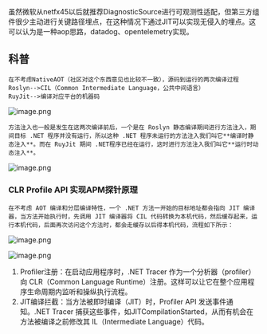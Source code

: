 虽然微软从netfx45以后就推荐DiagnosticSource进行可观测性适配，但第三方组件很少主动进行关键路径埋点，在这种情况下通过JIT可以实现无侵入的埋点。这可以认为是一种aop思路，datadog、opentelemetry实现。

## 科普

	在不考虑NativeAOT（社区对这个东西意见也比较不一致），源码到运行的两次编译过程
	Roslyn-->CIL（Common Intermediate Language，公共中间语言）
	RuyJit-->编译对应平台的机器码

![image.png](https://cdn.jsdelivr.net/gh/wang-jie-2020/images/20230515144622.png)

	方法注入也一般是发生在这两次编译前后，一个是在 Roslyn 静态编译期间进行方法注入，期间目标 .NET 程序并没有运行，所以这种 .NET 程序未运行的方法注入我们叫它**编译时静态注入**。而在 RuyJit 期间 .NET程序已经在运行，这时进行方法注入我们叫它**运行时动态注入**。

![image.png](https://cdn.jsdelivr.net/gh/wang-jie-2020/images/20230515145231.png)

### CLR Profile API 实现APM探针原理

	在不考虑 AOT 编译和分层编译特性，一个 .NET 方法一开始的目标地址都会指向 JIT 编译器，当方法开始执行时，先调用 JIT 编译器将 CIL 代码转换为本机代码，然后缓存起来，运行本机代码，后面再次访问这个方法时，都会走缓存以后得本机代码，流程如下所示：

![image.png](https://cdn.jsdelivr.net/gh/wang-jie-2020/images/20230515151120.png)

![image.png](https://cdn.jsdelivr.net/gh/wang-jie-2020/images/20230515145255.png)
1.  Profiler注册：在启动应用程序时，.NET Tracer 作为一个分析器（profiler）向 CLR（Common Language Runtime）注册。这样可以让它在整个应用程序生命周期内监听和操纵执行流程。
2.  JIT编译拦截：当方法被即时编译（JIT）时，Profiler API 发送事件通知。.NET Tracer 捕获这些事件，如JITCompilationStarted，从而有机会在方法被编译之前修改其 IL（Intermediate Language）代码。

